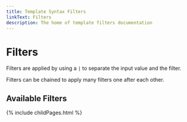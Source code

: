 ```yaml
---
title: Template Syntax Filters
linkText: Filters
description: The home of template filters documentation
---
```

# Filters

Filters are applied by using a `|` to separate the input value and the filter.

Filters can be chained to apply many filters one after each other.

## Available Filters

{% include childPages.html %}
